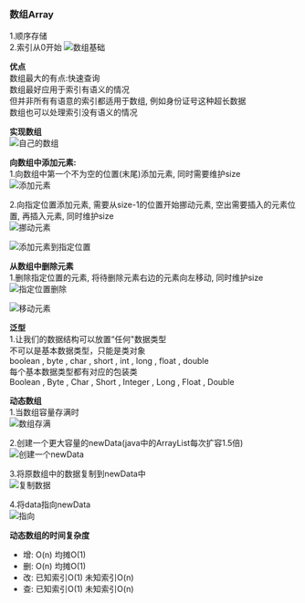 ### 数组Array
1.顺序存储  
2.索引从0开始
![数组基础](https://study-note-huang.oss-cn-beijing.aliyuncs.com/img/20211205230416.png)

**优点**  
数组最大的有点:快速查询  
数组最好应用于索引有语义的情况  
但并非所有有语意的索引都适用于数组, 例如身份证号这种超长数据  
数组也可以处理索引没有语义的情况

**实现数组**  
![自己的数组](https://study-note-huang.oss-cn-beijing.aliyuncs.com/img/20211205230912.png)  

**向数组中添加元素:**  
1.向数组中第一个不为空的位置(末尾)添加元素, 同时需要维护size  
![添加元素](https://study-note-huang.oss-cn-beijing.aliyuncs.com/img/20211205231026.png)  

2.向指定位置添加元素, 需要从size-1的位置开始挪动元素, 空出需要插入的元素位置, 再插入元素, 同时维护size  
![挪动元素](https://study-note-huang.oss-cn-beijing.aliyuncs.com/img/20211205231315.png)  

![添加元素到指定位置](https://study-note-huang.oss-cn-beijing.aliyuncs.com/img/20211205231515.png)  

 **从数组中删除元素**  
 1.删除指定位置的元素, 将待删除元素右边的元素向左移动, 同时维护size
 ![指定位置删除](https://study-note-huang.oss-cn-beijing.aliyuncs.com/img/20211205231858.png)  

 ![移动元素](https://study-note-huang.oss-cn-beijing.aliyuncs.com/img/20211205232059.png)  

 **泛型**  
 1.让我们的数据结构可以放置“任何"数据类型  
 不可以是基本数据类型，只能是类对象  
 boolean , byte , char , short , int , long , float , double  
 每个基本数据类型都有对应的包装类  
Boolean , Byte , Char , Short , Integer , Long , Float , Double  

**动态数组**  
1.当数组容量存满时  
![数组存满](https://study-note-huang.oss-cn-beijing.aliyuncs.com/img/20211205232521.png)  

2.创建一个更大容量的newData(java中的ArrayList每次扩容1.5倍)  
![创建一个newData](https://study-note-huang.oss-cn-beijing.aliyuncs.com/img/20211205232604.png)  

3.将原数组中的数据复制到newData中  
![复制数据](https://study-note-huang.oss-cn-beijing.aliyuncs.com/img/20211205232700.png)  

4.将data指向newData  
![指向](https://study-note-huang.oss-cn-beijing.aliyuncs.com/img/20211205232747.png)  

**动态数组的时间复杂度**  
- 增: O(n)  均摊O(1)  
- 删: O(n)  均摊O(1)  
- 改: 已知索引O(1)  未知索引O(n)  
- 查: 已知索引O(1)  未知索引O(n)  
